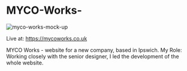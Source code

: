 # MYCO-Works-

![myco-works-mock-up](https://user-images.githubusercontent.com/29373747/132998007-89cc6ae9-062d-407a-9512-8d43f124eedd.png)

Live at: 
https://mycoworks.co.uk

MYCO Works - website for a new company, based in Ipswich.
My Role: Working closely with the senior designer, I led the development of the whole website.

